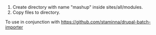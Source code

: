 1. Create directory with name "mashup" inside sites/all/modules.
2. Copy files to directory.

To use in conjunction with https://github.com/staminna/drupal-batch-importer
